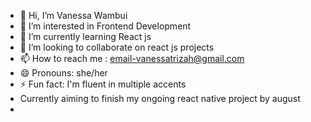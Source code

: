 - 👋 Hi, I’m Vanessa Wambui
- 👀 I’m interested in Frontend Development
- 🌱 I’m currently learning React js
- 💞️ I’m looking to collaborate on react js projects
- 📫 How to reach me : email-vanessatrizah@gmail.com
- 😄 Pronouns: she/her
- ⚡ Fun fact: I'm fluent in multiple accents
- Currently aiming to finish my ongoing react native project by august
- 

<!---
vanessatrizah/vanessatrizah is a ✨ special ✨ repository because its `README.md` (this file) appears on your GitHub profile.
You can click the Preview link to take a look at your changes.
--->
